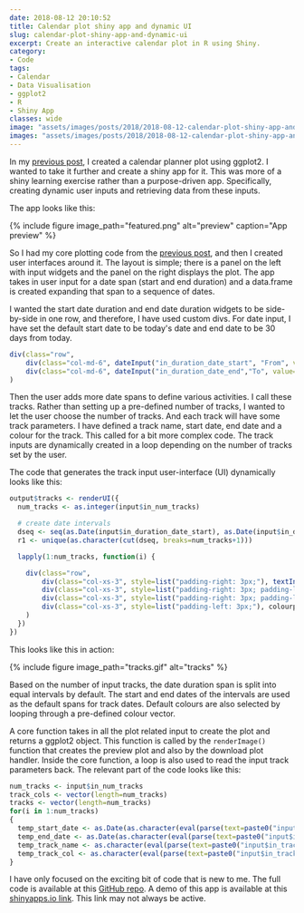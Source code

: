 ```yaml
---
date: 2018-08-12 20:10:52
title: Calendar plot shiny app and dynamic UI
slug: calendar-plot-shiny-app-and-dynamic-ui
excerpt: Create an interactive calendar plot in R using Shiny.
category:
- Code
tags:
- Calendar
- Data Visualisation
- ggplot2
- R
- Shiny App
classes: wide
image: "assets/images/posts/2018/2018-08-12-calendar-plot-shiny-app-and-dynamic-ui/featured.png"
images: "assets/images/posts/2018/2018-08-12-calendar-plot-shiny-app-and-dynamic-ui/"
---
```


In my [previous post](http://www.roymfrancis.com/calendar-plot-with-ggplot2/), I created a calendar planner plot using ggplot2. I wanted to take it further and create a shiny app for it. This was more of a shiny learning exercise rather than a purpose-driven app. Specifically, creating dynamic user inputs and retrieving data from these inputs.

The app looks like this:

{%
  include figure
  image_path="featured.png"
  alt="preview"
  caption="App preview"
%}

So I had my core plotting code from the [previous post](http://www.roymfrancis.com/calendar-plot-with-ggplot2/), and then I created user interfaces around it. The layout is simple; there is a panel on the left with input widgets and the panel on the right displays the plot. The app takes in user input for a date span (start and end duration) and a data.frame is created expanding that span to a sequence of dates.

I wanted the start date duration and end date duration widgets to be side-by-side in one row, and therefore, I have used custom divs. For date input, I have set the default start date to be today's date and end date to be 30 days from today.

```r
div(class="row",
    div(class="col-md-6", dateInput("in_duration_date_start", "From", value=format(as.Date(Sys.time(), "%Y-%m-%d", tz="Europe/Stockholm"), "%Y-%m-%d"))),
    div(class="col-md-6", dateInput("in_duration_date_end","To", value=format(as.Date(Sys.time(), "%Y-%m-%d", tz="Europe/Stockholm")+30, "%Y-%m-%d")))
)
```

Then the user adds more date spans to define various activities. I call these tracks. Rather than setting up a pre-defined number of tracks, I wanted to let the user choose the number of tracks. And each track will have some track parameters. I have defined a track name, start date, end date and a colour for the track. This called for a bit more complex code. The track inputs are dynamically created in a loop depending on the number of tracks set by the user.

The code that generates the track input user-interface (UI) dynamically looks like this:

```r
output$tracks <- renderUI({
  num_tracks <- as.integer(input$in_num_tracks)

  # create date intervals
  dseq <- seq(as.Date(input$in_duration_date_start), as.Date(input$in_duration_date_end), by=1)
  r1 <- unique(as.character(cut(dseq, breaks=num_tracks+1)))

  lapply(1:num_tracks, function(i) {

    div(class="row",
        div(class="col-xs-3", style=list("padding-right: 3px;"), textInput(paste0("in_track_name_", i), label="Name", value=paste0("Text", i), placeholder="Available")),
        div(class="col-xs-3", style=list("padding-right: 3px; padding-left: 3px;"),  dateInput(paste0("in_track_date_start_", i), label="From", value=as.Date(r1[i], "%Y-%m-%d"))),
        div(class="col-xs-3", style=list("padding-right: 3px; padding-left: 3px;"), dateInput(paste0("in_track_date_end_", i), label="To", value=as.Date(r1[i+1], "%Y-%m-%d")-1)), 
        div(class="col-xs-3", style=list("padding-left: 3px;"), colourpicker::colourInput(paste0("in_track_colour_", i), label="Colour", palette="limited", allowedCols=cols, value=cols[i]))
    )
  })
})
```

This looks like this in action:

{%
  include figure
  image_path="tracks.gif"
  alt="tracks"
%}

Based on the number of input tracks, the date duration span is split into equal intervals by default. The start and end dates of the intervals are used as the default spans for track dates. Default colours are also selected by looping through a pre-defined colour vector.

A core function takes in all the plot related input to create the plot and returns a ggplot2 object. This function is called by the `renderImage()` function that creates the preview plot and also by the download plot handler. Inside the core function, a loop is also used to read the input track parameters back. The relevant part of the code looks like this:

```r
num_tracks <- input$in_num_tracks
track_cols <- vector(length=num_tracks)
tracks <- vector(length=num_tracks)
for(i in 1:num_tracks)
{
  temp_start_date <- as.Date(as.character(eval(parse(text=paste0("input$in_track_date_start_", i)))))
  temp_end_date <- as.Date(as.character(eval(parse(text=paste0("input$in_track_date_end_", i)))))
  temp_track_name <- as.character(eval(parse(text=paste0("input$in_track_name_", i))))
  temp_track_col <- as.character(eval(parse(text=paste0("input$in_track_colour_", i))))
}
```

I have only focused on the exciting bit of code that is new to me. The full code is available at this [GitHub repo](https://github.com/royfrancis/shiny-planner). A demo of this app is available at this [shinyapps.io link](https://roymf.shinyapps.io/calendar_planner/). This link may not always be active.
